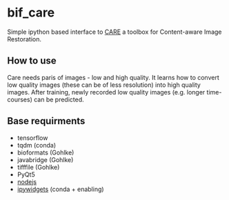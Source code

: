 # bif_care
Simple ipython based interface to [CARE](http://csbdeep.bioimagecomputing.com/) a toolbox for Content-aware Image Restoration.
## How to use
Care needs paris of images - low and high quality. It learns how to convert low quality images (these can be of less resolution) into high quality images. After training, newly recorded low quality images (e.g. longer time-courses) can be predicted.

## Base requirments
* tensorflow
* tqdm (conda)
* bioformats (Gohlke)
* javabridge (Gohlke)
* tifffile (Gohlke)
* PyQt5
* [nodejs](https://nodejs.org/en/)
* [ipywidgets](https://ipywidgets.readthedocs.io/en/stable/user_install.html) (conda + enabling)


